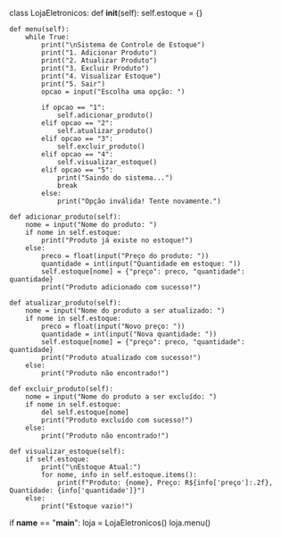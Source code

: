 class LojaEletronicos:
    def __init__(self):
        self.estoque = {}

    def menu(self):
        while True:
            print("\nSistema de Controle de Estoque")
            print("1. Adicionar Produto")
            print("2. Atualizar Produto")
            print("3. Excluir Produto")
            print("4. Visualizar Estoque")
            print("5. Sair")
            opcao = input("Escolha uma opção: ")

            if opcao == "1":
                self.adicionar_produto()
            elif opcao == "2":
                self.atualizar_produto()
            elif opcao == "3":
                self.excluir_produto()
            elif opcao == "4":
                self.visualizar_estoque()
            elif opcao == "5":
                print("Saindo do sistema...")
                break
            else:
                print("Opção inválida! Tente novamente.")

    def adicionar_produto(self):
        nome = input("Nome do produto: ")
        if nome in self.estoque:
            print("Produto já existe no estoque!")
        else:
            preco = float(input("Preço do produto: "))
            quantidade = int(input("Quantidade em estoque: "))
            self.estoque[nome] = {"preço": preco, "quantidade": quantidade}
            print("Produto adicionado com sucesso!")

    def atualizar_produto(self):
        nome = input("Nome do produto a ser atualizado: ")
        if nome in self.estoque:
            preco = float(input("Novo preço: "))
            quantidade = int(input("Nova quantidade: "))
            self.estoque[nome] = {"preço": preco, "quantidade": quantidade}
            print("Produto atualizado com sucesso!")
        else:
            print("Produto não encontrado!")

    def excluir_produto(self):
        nome = input("Nome do produto a ser excluído: ")
        if nome in self.estoque:
            del self.estoque[nome]
            print("Produto excluído com sucesso!")
        else:
            print("Produto não encontrado!")

    def visualizar_estoque(self):
        if self.estoque:
            print("\nEstoque Atual:")
            for nome, info in self.estoque.items():
                print(f"Produto: {nome}, Preço: R${info['preço']:.2f}, Quantidade: {info['quantidade']}")
        else:
            print("Estoque vazio!")

if __name__ == "__main__":
    loja = LojaEletronicos()
    loja.menu()
